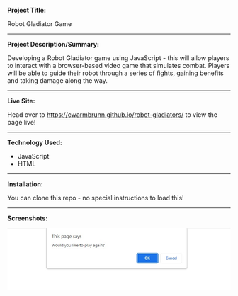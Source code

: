 **Project Title:**

Robot Gladiator Game

---

**Project Description/Summary:**

Developing a Robot Gladiator game using JavaScript - this will allow players to interact with a browser-based video game that simulates combat. Players will be able to guide their robot through a series of fights, gaining benefits and taking damage along the way.

---

**Live Site:**

Head over to https://cwarmbrunn.github.io/robot-gladiators/ to view the page live!

---

**Technology Used:**

- JavaScript
- HTML

---

**Installation:**

You can clone this repo - no special instructions to load this!

---

**Screenshots:**

![Screenshot of Robot Gladiators website](./assets/images/site-screenshot.jpg)
